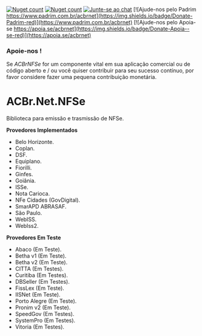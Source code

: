 [![Nuget count](http://img.shields.io/nuget/v/ACBr.Net.NFSe.svg)](https://www.nuget.org/packages/ACBr.Net.NFSe/)
[![Nuget count](http://img.shields.io/nuget/v/ACBr.Net.NFSe.DANFSe.FastReport.OpenSource.svg)](https://www.nuget.org/packages/ACBr.Net.NFSe.DANFSe.FastReport.OpenSource/)
[![Junte-se ao chat](https://img.shields.io/badge/Chat%20on-Discord-purple.svg)](https://discord.com/invite/brdmJ7Yv6w)
[![Ajude-nos pelo Padrim https://www.padrim.com.br/acbrnet](https://img.shields.io/badge/Donate-Padrim-red)](https://www.padrim.com.br/acbrnet)
[![Ajude-nos pelo Apoia-se https://apoia.se/acbrnet](https://img.shields.io/badge/Donate-Apoia--se-red)](https://apoia.se/acbrnet)

### Apoie-nos !
Se *ACBrNFSe* for um componente vital em sua aplicação comercial ou de código aberto e / ou você quiser contribuir para seu sucesso contínuo, por favor considere fazer uma pequena contribuição monetária.

# ACBr.Net.NFSe

Biblioteca para emissão e trasmissão de NFSe.

**Provedores Implementados**
- Belo Horizonte.
- Coplan.
- DSF.
- Equiplano.
- Fiorilli.
- Ginfes.
- Goiânia.
- ISSe.
- Nota Carioca.
- NFe Cidades (GovDigital).
- SmarAPD ABRASAF.
- São Paulo.
- WebISS.
- WebIss2.

**Provedores Em Teste**
- Abaco (Em Teste).
- Betha v1 (Em Teste).
- Betha v2 (Em Teste).
- CITTA (Em Testes).
- Curitiba (Em Testes).
- DBSeller (Em Testes).
- FissLex (Em Teste).
- IISNet (Em Teste).
- Porto Alegre (Em Teste).
- Pronim v2 (Em Teste).
- SpeedGov (Em Testes).
- SystemPro (Em Testes).
- Vitoria (Em Testes).

